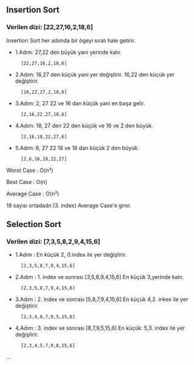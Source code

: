 ## Insertion Sort
### Verilen dizi: [22,27,16,2,18,6]
Insertion Sort her adımda bir ögeyi sıralı hale getirir.

* 1.Adım: 27,22 den büyük yani yerinde kalır.

        [22,27,16,2,18,6]

* 2.Adım: 16,27 den küçük yani yer değiştirir. 16,22 den küçük yer değiştirir. 

        [16,22,27,2,18,6]
* 3.Adım: 2, 27 22 ve 16 dan küçük yani en başa gelir.

        [2,16,22,27,18,6]         
* 4.Adım: 18, 27 den 22 den küçük ve 16 ve 2 den büyük.

        [2,16,18,22,27,6]    
* 5.Adım: 6, 27 22 18 ve 16 dan küçük 2 den büyük.

        [2,6,16,18,22,27]  

Worst Case : O(n²) 

Best Case : O(n)

Average Case : O(n²) 

18 sayısı ortadadır.(3. index) Average Case'e girer.

## Selection Sort
### Verilen dizi: [7,3,5,8,2,9,4,15,6]

* 1.Adım : En küçük 2, 0.index ile yer değiştirir.

        [2,3,5,8,7,9,4,15,6]
* 2.Adım : 1. index ve sonrası [3,5,8,9,4,15,6]
En küçük 3,yerinde kalır. 

        [2,3,5,8,7,9,4,15,6]
* 3.Adım : 2. index ve sonrası [5,8,7,9,4,15,6]
En küçük 4,2. inkex ile yer değiştirir.

        [2,3,4,8,7,9,5,15,6]
* 4.Adım : 3. index ve sonrası [8,7,9,5,15,6]
En küçük: 5,3. index ile yer değiştirir.

        [2,3,4,5,7,9,8,15,6]
...




